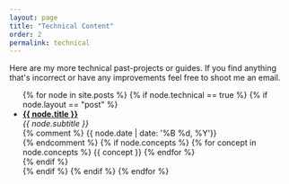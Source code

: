 ```yaml
---
layout: page
title: "Technical Content"
order: 2
permalink: technical
---
```


Here are my more technical past-projects or guides. If you find anything that's incorrect or have any improvements feel free to shoot me an email. 

<ul class="list-of-posts">
{% for node in site.posts %}
{% if node.technical == true %}
  {% if node.layout == "post" %}
  <li class="sans-marker">
    <a href="{{ node.url }}"> <b> {{ node.title }} </b> </a> <br>
    <span> <i> {{ node.subtitle }} </i> </span> <br>
    {% comment %}
    <span> {{ node.date | date: '%B %d, %Y'}} </span> <br>
    {% endcomment %}
    {% if node.concepts %}
      {% for concept in node.concepts %}
        <span class="post-concept">{{ concept }}</span>
      {% endfor %}
      <br>
    {% endif %}
  </li>
  {% endif %}
{% endif %}
{% endfor %}
</ul>